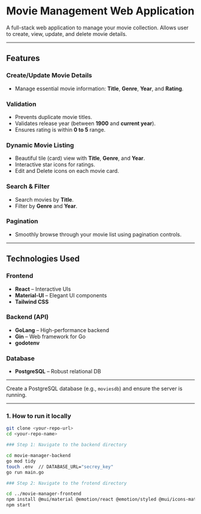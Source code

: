 #  Movie Management Web Application

A full-stack web application to manage your movie collection. Allows user to create, view, update, and delete movie details.

---

##  Features

###  Create/Update Movie Details
- Manage essential movie information: **Title**, **Genre**, **Year**, and **Rating**.

### Validation
- Prevents duplicate movie titles.
- Validates release year (between **1900** and **current year**).
- Ensures rating is within **0 to 5** range.

### Dynamic Movie Listing
- Beautiful tile (card) view with **Title**, **Genre**, and **Year**.
- Interactive star icons for ratings.
- Edit and Delete icons on each movie card.

### Search & Filter
- Search movies by **Title**.
- Filter by **Genre** and **Year**.

### Pagination
- Smoothly browse through your movie list using pagination controls.

---

## Technologies Used

### Frontend
- **React** – Interactive UIs
- **Material-UI** – Elegant UI components
- **Tailwind CSS**

### Backend (API)
- **GoLang** – High-performance backend
- **Gin** – Web framework for Go
- **godotenv**

### Database
- **PostgreSQL** – Robust relational DB

---

Create a PostgreSQL database (e.g., `moviesdb`) and ensure the server is running.

---

### 1. How to run it locally 

```bash
git clone <your-repo-url>
cd <your-repo-name>

### Step 1: Navigate to the backend directory

cd movie-manager-backend
go mod tidy
touch .env  // DATABASE_URL="secrey_key"
go run main.go

### Step 2: Navigate to the frotend directory

cd ../movie-manager-frontend
npm install @mui/material @emotion/react @emotion/styled @mui/icons-material @mui/lab
npm start





